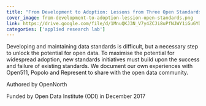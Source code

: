 ```yaml
---
title: "From Development to Adoption: Lessons from Three Open Standards"
cover_image: from-development-to-adoption-lession-open-standards.png
link: https://drive.google.com/file/d/1MnuQKJ3N_V7y4ZCJi8uPfNJWY1iGuGYD/view
categories: ['applied research lab']
---
```

Developing and maintaining data standards is difficult, but a necessary step to unlock the potential for open data. To maximise the potential for widespread adoption, new standards initiatives must build upon the success and failure of existing standards. We document our own experiences with Open511, Popolo and Represent to share with the open data community.

Authored by OpenNorth

Funded by Open Data Institute (ODI) in December 2017
